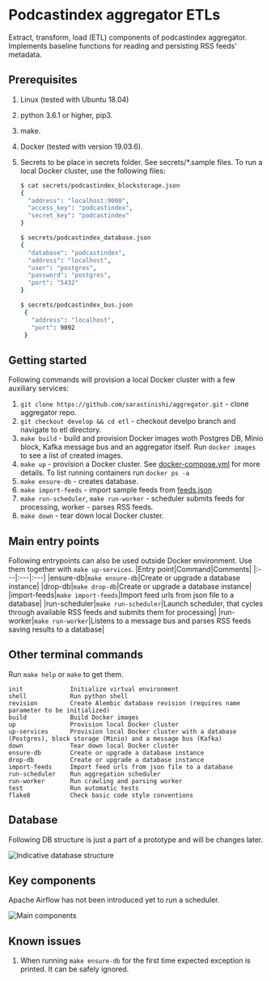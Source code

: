# Podcastindex aggregator ETLs

Extract, transform, load (ETL) components of podcastindex aggregator. 
Implements baseline functions for reading and persisting RSS feeds' metadata.

## Prerequisites
1. Linux (tested with Ubuntu 18.04)
2. python 3.6.1 or higher, pip3.
3. make.
4. Docker (tested with version 19.03.6).
5. Secrets to be place in secrets folder. See secrets/*.sample files. To run a local Docker cluster, use the following files:

    ```bash
   $ cat secrets/podcastindex_blockstorage.json
    {
      "address": "localhost:9000",
      "access_key": "podcastindex",
      "secret_key": "podcastindex"
    }
    ```

    ```bash
   $ secrets/podcastindex_database.json
    {
      "database": "podcastindex",
      "address": "localhost",
      "user": "postgres",
      "password": "postgres",
      "port": "5432"
    }
    ```
   
   ```bash
   $ secrets/podcastindex_bus.json
    {
      "address": "localhost",
      "port": 9092
    }
    ```

## Getting started
Following commands will provision a local Docker cluster with a few auxiliary services:
1. `git clone https://github.com/sarastinishi/aggregator.git` - clone aggregator repo.
1. `git checkout develop && cd etl` - checkout develpo branch and navigate to etl directory. 
1. `make build` - build and provision Docker images woth Postgres DB, Minio block, Kafka message bus and an aggregator itself. Run `docker images` to see a list of created images.
1. `make up` - provision a Docker cluster. See [docker-compose.yml](docker/docker-compose.yaml) for more details. To list running containers run `docker ps -a`
1. `make ensure-db` - creates database.
1. `make import-feeds` - import sample feeds from [feeds.json](data/feeds.json) 
1. `make run-scheduler`, `make run-worker` - scheduler submits feeds for processing, worker - parses RSS feeds. 
1. `make down` - tear down local Docker cluster.

## Main entry points
Following entrypoints can also be used outside Docker environment. Use them together with `make up-services`. 
|Entry point|Command|Comments|
|:---|:---|:---|
|ensure-db|`make ensure-db`|Create or upgrade a database instance|
|drop-db|`make drop-db`|Create or upgrade a database instance|
|import-feeds|`make import-feeds`|Import feed urls from json file to a database|
|run-scheduler|`make run-scheduler`|Launch scheduler, that cycles through available RSS feeds and submits them for processing|
|run-worker|`make run-worker`|Listens to a message bus and parses RSS feeds saving results to a database|

## Other terminal commands
Run `make help` or `make` to get them.
```
init             Initialize virtual environment
shell            Run python shell
revision         Create Alembic database revision (requires name parameter to be initialized)
build            Build Docker images
up               Provision local Docker cluster
up-services      Provision local Docker cluster with a database (Postgres), block storage (Minio) and a message bus (Kafka)
down             Tear down local Docker cluster
ensure-db        Create or upgrade a database instance
drop-db          Create or upgrade a database instance
import-feeds     Import feed urls from json file to a database
run-scheduler    Run aggregation scheduler
run-worker       Run crawling and parsing worker
test             Run automatic tests
flake8           Check basic code style conventions
```

## Database
Following DB structure is just a part of a prototype and will be changes later.

![Indicative database structure](docs/db_diagram.png "Indicative database structure")

## Key components
Apache Airflow has not been introduced yet to run a scheduler.

![Main components](docs/main_components.png "Main components")


## Known issues
1. When running `make ensure-db` for the first time expected exception is printed. It can be safely ignored.